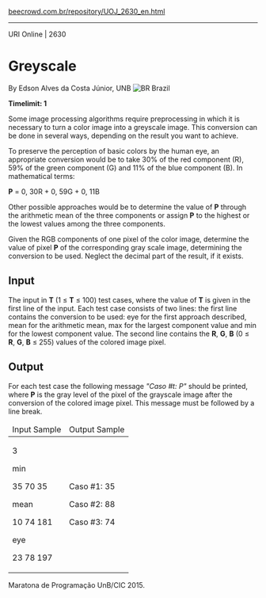 <p><a href="https://www.beecrowd.com.br/repository/UOJ_2630_en.html">beecrowd.com.br/repository/UOJ_2630_en.html</a></p><hr>
<div>
  <span>URI Online | 2630</span>
  <h1>Greyscale</h1>
  <div>
    <p>By Edson Alves da Costa Júnior, UNB <img src="https://resources.beecrowd.com.br/gallery/images/flags/br.gif" alt="BR"> Brazil</p>
  </div>
  <strong>Timelimit: 1</strong>
</div>
<div>
<div>
  <p>Some image processing algorithms require preprocessing in which it is necessary to turn a color image into a greyscale image. This conversion can be done in several ways, depending on the result you want to achieve.</p>
  <p>To preserve the perception of basic colors by the human eye, an appropriate conversion would be to take 30% of the red component (R), 59% of the green component (G) and 11% of the blue component (B). In mathematical terms:</p>
  <p><strong>P</strong> = 0, 30R + 0, 59G + 0, 11B</p>
  <p>Other possible approaches would be to determine the value of <strong>P</strong> through the arithmetic mean of the three components or assign <strong>P</strong> to the highest or the lowest values among the three components.</p>
  <p>Given the RGB components of one pixel of the color image, determine the value of pixel <strong>P</strong> of the corresponding gray scale image, determining the conversion to be used. Neglect the decimal part of the result, if it exists.</p>
</div>
<h2>Input</h2>
<div>
  <p>The input in <strong>T</strong> (1 ≤ <strong>T</strong> ≤ 100) test cases, where the value of <strong>T</strong> is given in the first line of the input. Each test case consists of two lines: the first line contains the conversion to be used: eye for the first approach described, mean for the arithmetic mean, max for the largest component value and min for the lowest component value. The second line contains the <strong>R</strong>, <strong>G</strong>, <strong>B</strong> (0 ≤ <strong>R</strong>, <strong>G</strong>, <strong>B</strong> ≤ 255) values of the colored image pixel.</p>
</div>
<h2>Output</h2>
<div>
  <p>For each test case the following message<em> "Caso #t: P"</em> should be printed, where <strong>P</strong> is the gray level of the pixel of the grayscale image after the conversion of the colored image pixel. This message must be followed by a line break.</p>
</div>
<div></div>
<table>
  <thead>
    <tr>
      <td>Input Sample</td>
      <td>Output Sample</td>
    </tr>
  </thead>
  <tbody>
    <tr>
      <td>
        <p>3</p>
        <p>min</p>
        <p>35 70 35</p>
        <p>mean</p>
        <p>10 74 181</p>
        <p>eye</p>
        <p>23 78 197</p>
      </td>
      <td>
        <p>Caso #1: 35</p>
        <p>Caso #2: 88</p>
        <p>Caso #3: 74</p>
      </td>
    </tr>
  </tbody>
</table>
<div></div>
  <p>
  Maratona de Programação UnB/CIC 2015.</p>
</div>